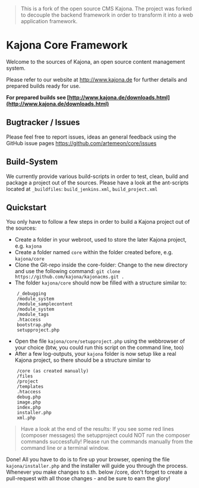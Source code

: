 

> This is a fork of the open source CMS Kajona. The project was forked to decouple the backend framework in order to transform it into a web application framework.

Kajona Core Framework
==========

Welcome to the sources of Kajona, an open source content management system.

Please refer to our website at http://www.kajona.de for further details and prepared builds ready for use.

**For prepared builds see [http://www.kajona.de/downloads.html](http://www.kajona.de/downloads.html)**


Bugtracker / Issues
---

Please feel free to report issues, ideas an general feedback using the GitHub issue pages
https://github.com/artemeon/core/issues

Build-System
---
We currently provide various build-scripts in order to test, clean, build and package a project out of the sources.
Please have a look at the ant-scripts located at ```_buildfiles```: ```build_jenkins.xml```, ```build_project.xml```


Quickstart
---

You only have to follow a few steps in order to build a Kajona project out of the sources:

* Create a folder in your webroot, used to store the later Kajona project, e.g. ```kajona```
* Create a folder named ```core``` within the folder created before, e.g. ```kajona/core```
* Clone the Git-repo inside the core-folder: Change to the new directory and use the following command:
```git clone https://github.com/kajona/kajonacms.git .```
* The folder ```kajona/core``` should now be filled with a structure similar to: 
```
    /_debugging
    /module_system
    /module_samplecontent
    /module_system
    /module_tags
    .htaccess
    bootstrap.php
    setupproject.php
```
* Open the file ```kajona/core/setupproject.php``` using the webbrowser of your choice (btw, you could run this script on the command line, too)
* After a few log-outputs, your ```kajona``` folder is now setup like a real Kajona project, so there should be a structure similar to
```
    /core (as created manually)
    /files
    /project
    /templates
    .htaccess
    debug.php
    image.php
    index.php
    installer.php
    xml.php
```

> Have a look at the end of the results: If you see some red lines (composer messages) the setupproject could NOT run the composer commands successfully! Please run the commands manually from the command line or a terminal window.

Done! All you have to do is to fire up your browser, opening the file ```kajona/installer.php``` and the installer will guide you through the process.
Whenever you make changes to s.th. below /core, don't forget to create a pull-request with all those changes - and be sure to earn the glory!

